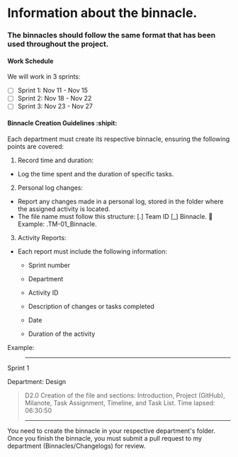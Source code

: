 # Information about the binnacle.

### The binnacles should follow the same format that has been used throughout the project.
#### Work Schedule
We will work in 3 sprints:
- [ ] Sprint 1: Nov 11 - Nov 15
- [ ] Sprint 2: Nov 18 - Nov 22
- [ ] Sprint 3: Nov 23 - Nov 27

#### Binnacle Creation Guidelines :shipit:

Each department must create its respective binnacle, ensuring the following points are covered:
1.	Record time and duration:

- Log the time spent and the duration of specific tasks.
2.	Personal log changes:

- Report any changes made in a personal log, stored in the folder where the assigned activity is located.
- The file name must follow this structure: [.] Team ID [_] Binnacle.
	Example: .TM-01_Binnacle.
3.	Activity Reports:

 - Each report must include the following information:

      - Sprint number

      - Department

   - Activity ID

   - Description of changes or tasks completed

    - Date

   - Duration of the activity

Example:
>---
 Sprint 1

 Department: Design

   > D2.0 Creation of the file and sections: Introduction, Project (GitHub), Milanote, Task Assignment, Timeline, and Task List. Time lapsed: 06:30:50
   > 
>---

You need to create the binnacle in your respective department's folder. Once you finish the binnacle, you must submit a pull request to my department (Binnacles/Changelogs) for review.
